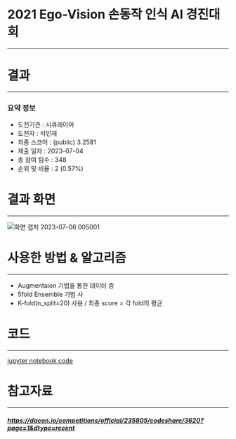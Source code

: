 # 2021 Ego-Vision 손동작 인식 AI 경진대회
---
# 결과
---
### 요약 정보
* 도전기관 : 시큐레이어
* 도전자 : 석민재
* 최종 스코어 : (public) 3.2581
* 제출 일자 : 2023-07-04
* 총 참여 팀수 : 348
* 순위 및 비율 : 2 (0.57%)

# 결과 화면
---
![화면 캡처 2023-07-06 005001](https://github.com/Jsonseok/SecuLayer/assets/112038669/d5aa986c-075d-4eee-9c91-e3ee55c05994)


# 사용한 방법 & 알고리즘
---
* Augmentaion 기법을 통한 데이터 증
* 5fold Ensemble 기법 사
* K-fold(n_split=20) 사용 / 최종 score = 각 fold의 평균

# 코드
---
[jupyter notebook code](2021_Ego_Vision_손동작_인식_AI_경진대회.ipynb)

# 참고자료
---
##### https://dacon.io/competitions/official/235805/codeshare/3620?page=1&dtype=recent
